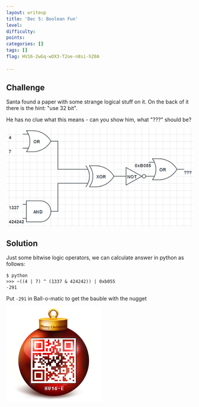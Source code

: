 ```yaml
---
layout: writeup
title: 'Dec 5: Boolean Fun'
level:
difficulty:
points:
categories: []
tags: []
flag: HV16-2wGq-wOX3-T2oe-n8si-hZ0A

---
```


## Challenge

Santa found a paper with some strange logical stuff on it. On the back
of it there is the hint: "use 32 bit".

He has no clue what this means - can you show him, what "???" should be?

![](writeupfiles/dec5_chall.png)

## Solution

Just some bitwise logic operators, we can calculate answer in python as
follows:

    $ python
    >>> ~((4 | 7) ^ (1337 & 424242)) | 0xb055
    -291

Put `-291` in Ball-o-matic to get the bauble with the nugget

![](writeupfiles/ball_dec5.png)


